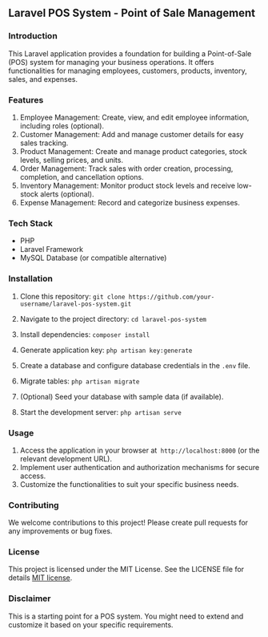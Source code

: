 ## Laravel POS System - Point of Sale Management
### Introduction

This Laravel application provides a foundation for building a Point-of-Sale (POS) system for managing your business operations. It offers functionalities for managing employees, customers, products, inventory, sales, and expenses.

### Features
1. Employee Management: Create, view, and edit employee information, including roles (optional).
2. Customer Management: Add and manage customer details for easy sales tracking.
3. Product Management: Create and manage product categories, stock levels, selling prices, and units.
4. Order Management: Track sales with order creation, processing, completion, and cancellation options.
5. Inventory Management: Monitor product stock levels and receive low-stock alerts (optional).
6. Expense Management: Record and categorize business expenses.


### Tech Stack
- PHP
- Laravel Framework
- MySQL Database (or compatible alternative)


### Installation
1. Clone this repository:
`git clone https://github.com/your-username/laravel-pos-system.git`

2. Navigate to the project directory:
`cd laravel-pos-system`

3. Install dependencies:
`composer install`

4. Generate application key:
`php artisan key:generate`

5. Create a database and configure database credentials in the `.env` file.

6. Migrate tables:
`php artisan migrate`

7. (Optional) Seed your database with sample data (if available).

8. Start the development server:
`php artisan serve`


### Usage

1. Access the application in your browser at` http://localhost:8000` (or the relevant development URL).
2. Implement user authentication and authorization mechanisms for secure access.
3. Customize the functionalities to suit your specific business needs.


### Contributing
We welcome contributions to this project! Please create pull requests for any improvements or bug fixes.

### License
This project is licensed under the MIT License.  See the LICENSE file for details  [MIT license](https://opensource.org/licenses/MIT).

### Disclaimer
This is a starting point for a POS system. You might need to extend and customize it based on your specific requirements.


